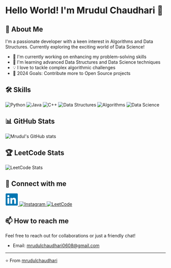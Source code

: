# Hello World! I'm Mrudul Chaudhari 👋

## 🚀 About Me
I'm a passionate developer with a keen interest in Algorithms and Data Structures. Currently exploring the exciting world of Data Science!

- 🔭 I'm currently working on enhancing my problem-solving skills
- 🌱 I'm learning advanced Data Structures and Data Science techniques
- 💡 I love to tackle complex algorithmic challenges
- 🎯 2024 Goals: Contribute more to Open Source projects

## 🛠 Skills
![Python](https://img.shields.io/badge/Python-3776AB?style=for-the-badge&logo=python&logoColor=white)
![Java](https://img.shields.io/badge/Java-ED8B00?style=for-the-badge&logo=openjdk&logoColor=white)
![C++](https://img.shields.io/badge/C%2B%2B-00599C?style=for-the-badge&logo=c%2B%2B&logoColor=white)
![Data Structures](https://img.shields.io/badge/Data_Structures-FF6B6B?style=for-the-badge&logo=treehouse&logoColor=white)
![Algorithms](https://img.shields.io/badge/Algorithms-0081CB?style=for-the-badge&logo=codewars&logoColor=white)
![Data Science](https://img.shields.io/badge/Data_Science-3498DB?style=for-the-badge&logo=anaconda&logoColor=white)

## 📊 GitHub Stats
![Mrudul's GitHub stats](https://github-readme-stats.vercel.app/api?username=mrudulchaudhari&show_icons=true&theme=radical)

## 🏆 LeetCode Stats
![LeetCode Stats](https://leetcode.card.workers.dev/mrudulchaudhari?theme=dark&font=baloo&extension=activity)

## 🤝 Connect with me
<a href="https://www.linkedin.com/in/mrudulchaudhari/">
  <img src="https://raw.githubusercontent.com/devicons/devicon/master/icons/linkedin/linkedin-original.svg" alt="LinkedIn" width="40" height="40"/>
</a>
<a href="https://www.instagram.com/mrudulite/">
  <img src="https://raw.githubusercontent.com/rahuldkjain/github-profile-readme-generator/master/src/images/icons/Social/instagram.svg" alt="Instagram" width="40" height="40"/>
</a>
<a href="https://leetcode.com/u/mrudulchaudhari/">
  <img src="https://raw.githubusercontent.com/rahuldkjain/github-profile-readme-generator/master/src/images/icons/Online/leetcode.svg" alt="LeetCode" width="40" height="40"/>
</a>

## 📫 How to reach me
Feel free to reach out for collaborations or just a friendly chat!
- Email: mrudulchaudhari0608@gmail.com

---

⭐️ From [mrudulchaudhari](https://github.com/mrudulchaudhari)
